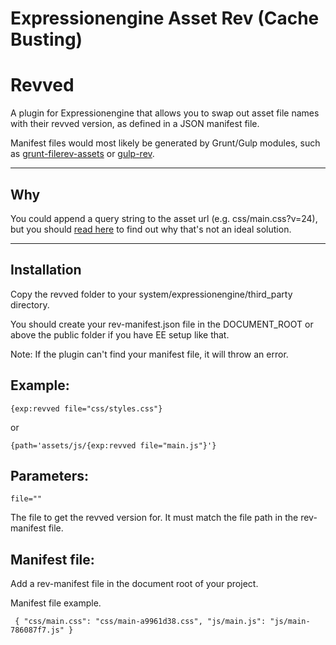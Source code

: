 # Expressionengine Asset Rev (Cache Busting)

# Revved
A plugin for Expressionengine that allows you to swap out asset file names with their revved version, as defined in a JSON manifest file.

Manifest files would most likely be generated by Grunt/Gulp modules, such as [grunt-filerev-assets](https://github.com/richardbolt/grunt-filerev-assets) or [gulp-rev](https://github.com/sindresorhus/gulp-rev).

---
## Why
You could append a query string to the asset url (e.g. css/main.css?v=24), but you should [read here](http://www.stevesouders.com/blog/2008/08/23/revving-filenames-dont-use-querystring/) to find out why that's not an ideal solution.

---


## Installation
Copy the revved folder to your system/expressionengine/third_party directory.

You should create your rev-manifest.json file in the DOCUMENT_ROOT or above the public folder if you have EE setup like that.

Note: If the plugin can't find your manifest file, it will throw an error.

## Example:
`{exp:revved file="css/styles.css"}`

or

`{path='assets/js/{exp:revved file="main.js"}'}`


## Parameters:
`file=""`

The file to get the revved version for.
It must match the file path in the rev-manifest file.


## Manifest file:
Add a rev-manifest file in the document root of your project.

Manifest file example.

`
{
    "css/main.css": "css/main-a9961d38.css",
    "js/main.js": "js/main-786087f7.js"
}`